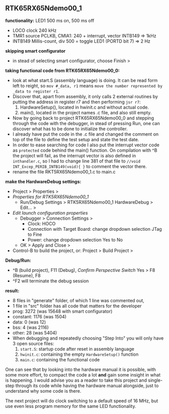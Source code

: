 RTK65RX65Ndemo00_1
---
**functionality:** LED1 500 ms on, 500 ms off
- LOCO clock 240 kHz
- TMR1 source PCLKB, CMIA1: 240 + interrupt, vector INTB149 => 1kHz
- INTB149 Millis-count, div 500 = toggle LED1 (PORTD bit 7) => 2 Hz

**skipping smart configurator**
- in stead of selecting smart configurator, choose Finish >

**taking functional code from RTK65RX65Ndemo00_0:** 
- look at what start.S (assembly language) is doing.
  It can be read form left to reight, so `mov #_data, r1` means
  `move the number represented by _data to register r1`.
- Discover that, apart from assembly, it only calls 2 external routines
  by putting the address in register r7 and then performing `jsr r7`:
  1. HardwareSetup(), located in hwinit.c and without actual code.
  1. main(), located in the project names .c file, and also still empty.
- Now by going back to project RTK65RX65Ndemo00_0 and stepping through the 
  code with the debugger, in stead of pressing Run, one can discover what
  has to be done to initialize the controller.
- I already have put the code in the .c file and changed the comment on top
  of the file to define the test setup and state the test date.
- In order to ease searching for code I also put the interrupt vector code
  as `protected` code behind the main() function.
  On compilation with ^B the project will fail, as the interrupt vector is
  also defined in `inthandler.c`, so I had to change line 381 of that file
  to `//void INT_Excep_PERIB_INTB149(void){ }` to comment the vector there.
- rename the file RKT5RX65Ndemo00_1.c to main.c

**make the HardwareDebug settings:**
- Project > Properties >
- _Properties for RTK5RX65Ndemo00_1_
  - Run/Debug Settings > RTK5RX65Ndemo00_1 HardwareDebug > Edit... >
- _Edit launch configuration properties_
  - Debugger > Connection Settings >
    - Clock: HOCO
    - Connection with Target Board: change dropdown selection JTag to Fine
    - Power: change dropdown selection Yes to No
  - OK > Apply and Close >
- Control-B to build the project, or: Project > Build Project >

**Debug/Run:**
- ^B (build project), F11 (Debug), _Confirm Perspective Switch_ Yes >
  F8 (Resume), F8  
- ^F2 will terminate the debug session

**result:**
- 8 files in "generate" folder, of which 1 line was commented out,
- 1 file in "src" folder has all code that matters for the developer
- prog: 3272 (was 15648 with smart configurator)
- constant: 1176 (was 1504)
- data: 0 (was 12)
- bss: 4 (was 2116)
- other: 28 (was 5404)
- When debugging and repeatedly choosing "Step Into" you will only have 3
  open source files:
  1. `start.S`: startup code after reset in assembly language
  2. `hwinit.c`: containing the empty `HardwareSetup()` function
  3. `main.c`: containing the functional code

One can see that by looking into the hardware manual it is possible,
with some more effort, to compact the code a lot **and** gain some insight
in what is happening.
I would advise you as a reader to take this project and single-step through
its code while having the hardware manual alongside, just to understand why
some code is there.
  
The next project will do clock switching to a default speed of 16 MHz,
but use even less program memory for the same LED functionality.
